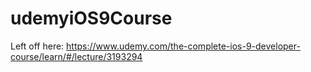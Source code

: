 # udemyiOS9Course

Left off here:
https://www.udemy.com/the-complete-ios-9-developer-course/learn/#/lecture/3193294
